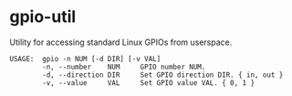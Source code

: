 # gpio-util
Utility for accessing standard Linux GPIOs from userspace.

```
USAGE:  gpio -n NUM [-d DIR] [-v VAL]
        -n, --number    NUM     GPIO number NUM.
        -d, --direction DIR     Set GPIO direction DIR. { in, out }
        -v, --value     VAL     Set GPIO value VAL. { 0, 1 }
```
